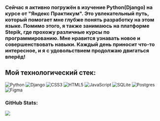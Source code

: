 ### Сейчас я активно погружён в изучение Python(Django) на курсе от "Яндекс Практикум". Это увлекательный путь, который помогает мне глубже понять разработку на этом языке. Помимо этого, я также занимаюсь на платформе Stepik, где прохожу различные курсы по программированию. Мне нравится узнавать новое и совершенствовать навыки. Каждый день приносит что-то интересное, и я с удовольствием продолжаю двигаться вперёд!
## Мой технологический стек:
![Python](https://img.shields.io/badge/python-3670A0?style=for-the-badge&logo=python&logoColor=ffdd54) ![Django](https://img.shields.io/badge/django-%23092E20.svg?style=for-the-badge&logo=django&logoColor=white) ![CSS3](https://img.shields.io/badge/css3-%231572B6.svg?style=for-the-badge&logo=css3&logoColor=white) ![HTML5](https://img.shields.io/badge/html5-%23E34F26.svg?style=for-the-badge&logo=html5&logoColor=white) ![JavaScript](https://img.shields.io/badge/javascript-%23323330.svg?style=for-the-badge&logo=javascript&logoColor=%23F7DF1E) ![SQLite](https://img.shields.io/badge/sqlite-%2307405e.svg?style=for-the-badge&logo=sqlite&logoColor=white) ![Postgres](https://img.shields.io/badge/postgres-%23316192.svg?style=for-the-badge&logo=postgresql&logoColor=white) ![Figma](https://img.shields.io/badge/figma-%23F24E1E.svg?style=for-the-badge&logo=figma&logoColor=white)
### GitHub Stats:
![](https://github-readme-stats.vercel.app/api/top-langs/?username=Nickolaussss&theme=dark&hide_border=false&include_all_commits=false&count_private=false&layout=compact)
